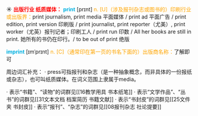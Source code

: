 ☀ <font color="red">**出版行业 纸质媒体：**</font>
<font color="sky blue">**print**</font> [prɪnt] 
<font color="orange">n. [U]（涉及报刊杂志或图书的）印刷行业或出版界：</font>print journalism, print media 平面媒体 / print ad 平面广告 / print edition, print version 印刷版 / print journalist, print reporter（尤美）, print worker（尤英）报刊记者；印刷工人 / print run 印数 / All her books are still in print. 她所有的书仍在印行。/ to be out of print 绝版
           
<font color="sky blue">**imprint**</font> [ɪmˈprɪnt]
<font color="orange">n. [C]（通常印在第一页的书名下面的）出版商名称：</font>了解即可

周边词汇补充：
· press可指报刊和杂志（是一种抽象概念，而非具体的一份报纸或杂志），也可叫纸质媒体。在词义范围上隶属于media。

· 表示“书籍”、“读物”的词群见[[16教学用具 书本纸笔]]
· 表示“文学作品”、“丛书”的词群见[[31文本文档 档案简历 书籍文献]]
· 表示“书封皮”的词群见[[25文件夹 书封皮]]
· 表示“报刊”、“杂志”的词群见[[08报刊杂志 社论提要]]
